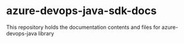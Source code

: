 # azure-devops-java-sdk-docs
This repository holds the documentation contents and files for azure-devops-java library
